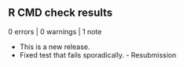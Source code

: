 ## R CMD check results

0 errors | 0 warnings | 1 note

* This is a new release.
* Fixed test that fails sporadically. - Resubmission

